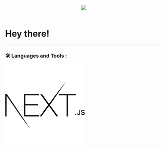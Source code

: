 <div id="header" align="center">
  <img src="https://media.giphy.com/media/3oEduXdm2gjnrsJBOo/giphy.gif" width="100"/>
</div>
<div>
<img src="https://komarev.com/ghpvc/?username=PxlSyl&style=flat-square&color=blue" alt=""/>
</div>
<h1>
  Hey there!
</h1>

---

### :hammer_and_wrench: Languages and Tools :

<div>
<img src="https://github.com/devicons/devicon/blob/master/icons/nextjs/nextjs-original-wordmark.svg" alt=""/>
</div>

<!--
**PxlSyl/PxlSyl** is a ✨ _special_ ✨ repository because its `README.md` (this file) appears on your GitHub profile.

Here are some ideas to get you started:

- 🔭 I’m currently working on ...
- 🌱 I’m currently learning ...
- 👯 I’m looking to collaborate on ...
- 🤔 I’m looking for help with ...
- 💬 Ask me about ...
- 📫 How to reach me: ...
- 😄 Pronouns: ...
- ⚡ Fun fact: ...
-->
